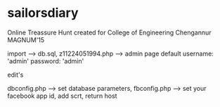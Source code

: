 # sailorsdiary
Online Treassure Hunt created for College of Engineering Chengannur MAGNUM'15

import --> db.sql, 
z11224051994.php --> admin page default username: 'admin' password: 'admin'

edit's

dbconfig.php --> set database parameters, 
fbconfig.php --> set your facebook app id, add scrt, return host
